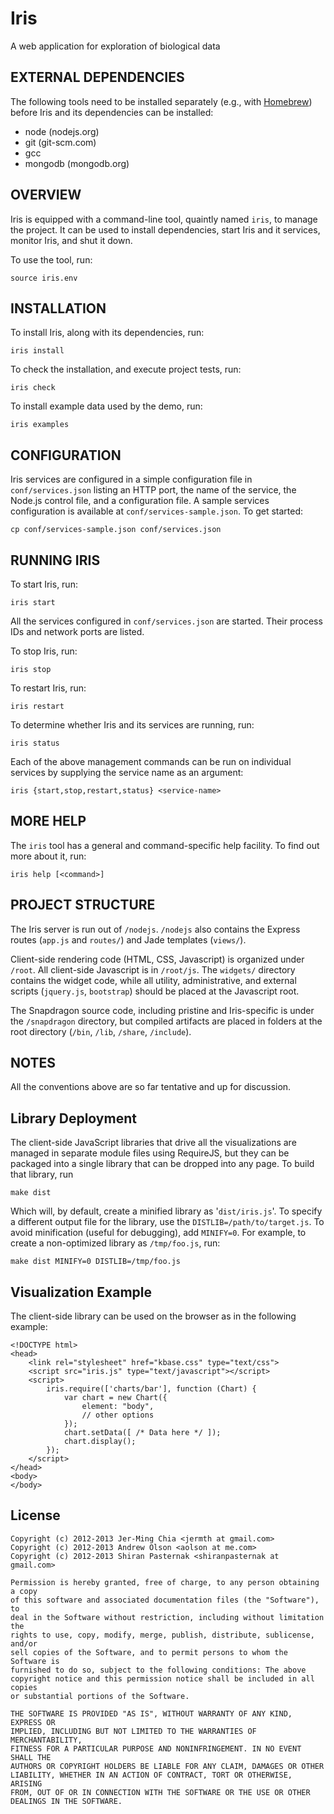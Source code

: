 Iris
====
A web application for exploration of biological data

EXTERNAL DEPENDENCIES
---------------------
The following tools need to be installed separately (e.g., with [Homebrew](http://mxcl.github.com/homebrew/)) before Iris and its dependencies can be installed:

* node (nodejs.org)
* git (git-scm.com)
* gcc
* mongodb (mongodb.org)

OVERVIEW
--------
Iris is equipped with a command-line tool, quaintly named `iris`, to manage the project. It can be used to install dependencies, start Iris and it services, monitor Iris, and shut it down.

To use the tool, run:

    source iris.env

INSTALLATION
------------
To install Iris, along with its dependencies, run:

    iris install
    
To check the installation, and execute project tests, run:

    iris check
    
To install example data used by the demo, run:

    iris examples
    
CONFIGURATION
-------------
Iris services are configured in a simple configuration file in `conf/services.json` listing an HTTP port, the name of the service, the Node.js control file, and a configuration file. A sample services configuration is available at `conf/services-sample.json`. To get started:

    cp conf/services-sample.json conf/services.json

RUNNING IRIS
------------
To start Iris, run:

    iris start
    
All the services configured in `conf/services.json` are started. Their process IDs and network ports are listed.

To stop Iris, run:

    iris stop
    
To restart Iris, run:

    iris restart
    
To determine whether Iris and its services are running, run:

    iris status
    
Each of the above management commands can be run on individual services by supplying the service name as an argument:

    iris {start,stop,restart,status} <service-name>
    
MORE HELP
---------
The `iris` tool has a general and command-specific help facility. To find out more about it, run:

    iris help [<command>]


PROJECT STRUCTURE
-----------------
The Iris server is run out of `/nodejs`. `/nodejs` also contains the Express
routes (`app.js` and `routes/`) and Jade templates (`views/`).

Client-side rendering code (HTML, CSS, Javascript) is organized under `/root`. All client-side Javascript is in `/root/js`. The `widgets/` directory contains the widget code, while all utility, administrative, and external scripts (`jquery.js`, `bootstrap`) should be placed at the Javascript root.

The Snapdragon source code, including pristine and Iris-specific is under the `/snapdragon` directory, but compiled artifacts are placed in folders at the root directory (`/bin`, `/lib`, `/share`, `/include`).

NOTES
-----
All the conventions above are so far tentative and up for discussion.

## Library Deployment
The client-side JavaScript libraries that drive all the visualizations are managed in separate module files using RequireJS, but they can be packaged into a single library that can be dropped into any page. To build that library, run

    make dist

Which will, by default, create a minified library as '`dist/iris.js`'. To specify a different output file for the library, use the `DISTLIB=/path/to/target.js`. To avoid minification (useful for debugging), add `MINIFY=0`. For example, to create a non-optimized library as `/tmp/foo.js`, run:

    make dist MINIFY=0 DISTLIB=/tmp/foo.js


## Visualization Example
The client-side library can be used on the browser as in the following example:

    <!DOCTYPE html>
    <head>
        <link rel="stylesheet" href="kbase.css" type="text/css">
        <script src="iris.js" type="text/javascript"></script>
        <script>
            iris.require(['charts/bar'], function (Chart) {
                var chart = new Chart({
                    element: "body",
                    // other options
                });
                chart.setData([ /* Data here */ ]);
                chart.display();
            });
        </script>
    </head>
    <body>
    </body>


## License

    Copyright (c) 2012-2013 Jer-Ming Chia <jermth at gmail.com>
    Copyright (c) 2012-2013 Andrew Olson <aolson at me.com>
    Copyright (c) 2012-2013 Shiran Pasternak <shiranpasternak at gmail.com>

    Permission is hereby granted, free of charge, to any person obtaining a copy
    of this software and associated documentation files (the "Software"), to
    deal in the Software without restriction, including without limitation the
    rights to use, copy, modify, merge, publish, distribute, sublicense, and/or
    sell copies of the Software, and to permit persons to whom the Software is
    furnished to do so, subject to the following conditions: The above
    copyright notice and this permission notice shall be included in all copies
    or substantial portions of the Software.

    THE SOFTWARE IS PROVIDED "AS IS", WITHOUT WARRANTY OF ANY KIND, EXPRESS OR
    IMPLIED, INCLUDING BUT NOT LIMITED TO THE WARRANTIES OF MERCHANTABILITY,
    FITNESS FOR A PARTICULAR PURPOSE AND NONINFRINGEMENT. IN NO EVENT SHALL THE
    AUTHORS OR COPYRIGHT HOLDERS BE LIABLE FOR ANY CLAIM, DAMAGES OR OTHER
    LIABILITY, WHETHER IN AN ACTION OF CONTRACT, TORT OR OTHERWISE, ARISING
    FROM, OUT OF OR IN CONNECTION WITH THE SOFTWARE OR THE USE OR OTHER
    DEALINGS IN THE SOFTWARE.
